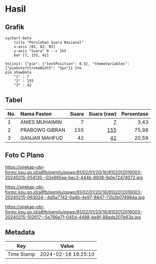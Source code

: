 # Hasil

## Grafik

```mermaid
xychart-beta
    title "Perolehan Suara Nasional"
    x-axis [01, 02, 03]
    y-axis "Suara" 0 --> 155
    bar [7, 155, 42]
```

```mermaid
%%{init: {"pie": {"textPosition": 0.5}, "themeVariables": {"pieOuterStrokeWidth": "5px"}} }%%
pie showData
    "1" : 7
    "2" : 155
    "3" : 42
```

## Tabel

| No. | Nama Paslon    | Suara | Suara (raw) | Persentase |
|:--- |:-------------- | -----:| -----------:| ----------:|
| 1   | ANIES MUHAIMIN | 7     | [7][p-1]    | 3,43       |
| 2   | PRABOWO GIBRAN | 155   | [155][p-2]  | 75,98      |
| 3   | GANJAR MAHFUD  | 42    | [42][p-3]   | 20,59      |


[p-1]: https://github.com/gigit-pemilu/pemilu-2024/blob/main/pilpres/hitung-suara/sub/81-maluku/sub/02-maluku-tenggara/sub/01-kei-kecil/sub/2016-sathean/sub/003-tps/sub/paslon-1.txt
[p-2]: https://github.com/gigit-pemilu/pemilu-2024/blob/main/pilpres/hitung-suara/sub/81-maluku/sub/02-maluku-tenggara/sub/01-kei-kecil/sub/2016-sathean/sub/003-tps/sub/paslon-2.txt
[p-3]: https://github.com/gigit-pemilu/pemilu-2024/blob/main/pilpres/hitung-suara/sub/81-maluku/sub/02-maluku-tenggara/sub/01-kei-kecil/sub/2016-sathean/sub/003-tps/sub/paslon-3.txt

## Foto C Plano

https://sirekap-obj-formc.kpu.go.id/a8fb/pemilu/ppwp/81/02/01/20/16/8102012016003-20240215-054135--02e865ea-bec3-444b-8936-9a1e72474072.jpg

https://sirekap-obj-formc.kpu.go.id/a8fb/pemilu/ppwp/81/02/01/20/16/8102012016003-20240215-063024--4d5a7742-0a4b-4e97-8847-72b2b074984a.jpg

https://sirekap-obj-formc.kpu.go.id/a8fb/pemilu/ppwp/81/02/01/20/16/8102012016003-20240215-102617--5e796e71-045d-4488-be8f-88ada207b63a.jpg


## Metadata

| Key        | Value               |
| ---------- | ------------------- |
| Time Stamp | 2024-02-16 16:25:10 |



